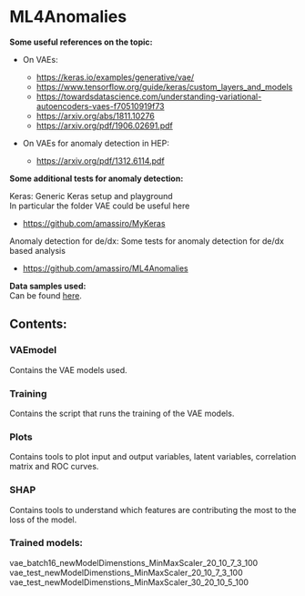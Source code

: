 # ML4Anomalies
**Some useful references on the topic:**  

* On VAEs:
    * https://keras.io/examples/generative/vae/
    * https://www.tensorflow.org/guide/keras/custom_layers_and_models
    * https://towardsdatascience.com/understanding-variational-autoencoders-vaes-f70510919f73
    * https://arxiv.org/abs/1811.10276
    * https://arxiv.org/pdf/1906.02691.pdf  
 
* On VAEs for anomaly detection in HEP:
    * https://arxiv.org/pdf/1312.6114.pdf

**Some additional tests for anomaly detection:**

Keras:
Generic Keras setup and playground  
In particular the folder VAE could be useful here
* https://github.com/amassiro/MyKeras

Anomaly detection for de/dx:
Some tests for anomaly detection for de/dx based analysis
* https://github.com/amassiro/ML4Anomalies

**Data samples used:**  
Can be found [here](https://drive.google.com/drive/folders/1u2WdaWjtUwz9sqsxtInMSyuErn36t8CD?usp=sharing).


## Contents:
### VAEmodel 
Contains the VAE models used.

### Training  
Contains the script that runs the training of the VAE models.

### Plots  
Contains tools to plot input and output variables, latent variables, correlation matrix and ROC curves.

### SHAP  
Contains tools to understand which features are contributing the most to the loss of the model.

### Trained models:
vae_batch16_newModelDimenstions_MinMaxScaler_20_10_7_3_100  
vae_test_newModelDimenstions_MinMaxScaler_20_10_7_3_100    
vae_test_newModelDimenstions_MinMaxScaler_30_20_10_5_100 


